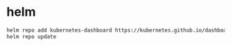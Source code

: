 # helm

```bash
helm repo add kubernetes-dashboard https://kubernetes.github.io/dashboard/
helm repo update
```
